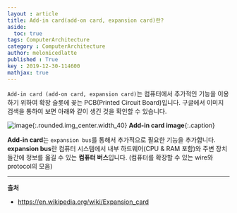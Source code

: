 ```yaml
---
layout : article
title: Add-in card(add-on card, expansion card)란? 
aside:
  toc: true
tags: ComputerArchitecture
category : ComputerArchitecture
author: melonicedlatte
published : True
key : 2019-12-30-114600
mathjax: true
---
```


`Add-in card (add-on card, expansion card)`는 컴퓨터에서 추가적인 기능을 이용하기 위하여 확장 슬롯에 꽂는 PCB(Printed Circuit Board)입니다. 구글에서 이미지 검색을 통하여 보면 아래와 같이 생긴 것을 확인할 수 있습니다. 

![image](/assets/images/201912/F3742D32-9755-4B1B-B22E-C5829B44BA98.png){:.rounded.img_center.width_40} 
**Add-in card image**{:.caption}

**Add-in card**는 `expansion bus`를 통해서 추가적으로 필요한 기능을 추가합니다. **expansion bus**란 컴퓨터 시스템에서 내부 하드웨어(CPU & RAM 포함)와 주변 장치들간에 정보를 옮길 수 있는 **컴퓨터 버스**입니다. (컴퓨터를 확장할 수 있는 wire와 protocol의 모음)

---
**출처**
- https://en.wikipedia.org/wiki/Expansion_card
